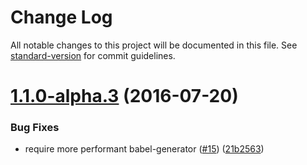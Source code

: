 # Change Log

All notable changes to this project will be documented in this file. See [standard-version](https://github.com/conventional-changelog/standard-version) for commit guidelines.

<a name="1.1.0-alpha.3"></a>
# [1.1.0-alpha.3](https://github.com/istanbuljs/istanbul-lib-instrument/compare/v1.0.0-alpha.5...v1.1.0-alpha.3) (2016-07-20)


### Bug Fixes

* require more performant babel-generator ([#15](https://github.com/istanbuljs/istanbul-lib-instrument/issues/15)) ([21b2563](https://github.com/istanbuljs/istanbul-lib-instrument/commit/21b2563))
